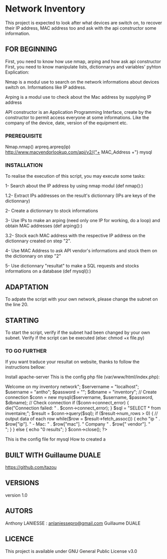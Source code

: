 # Network Inventory

This project is expected to look after what devices are switch on, to recover their IP address, MAC address too and ask with the api constructor some information. 

## FOR BEGINNING

First, you need to know how use nmap, arping and how ask api constructor
First, you need to know manipulate lists, dictionnarys and variables' pyhton
Explication: 

Nmap is a modul use to search on the network informations about devices switch on. Informations like IP address. 

Arping is a modul use to check about the Mac address by supplying IP address

API constructor is an Application Programming Interface, create by the constructor to permit access everyone at some informations. Like the company of the device, date, version of the equipment etc.  


### PREREQUISITE

Nmap.nmap()
arpreq.arpreq(ip)
http://www.macvendorlookup.com/api/v2/{"+ MAC_Address +"}
mysql


### INSTALLATION

To realise the execution of this script, you may execute some tasks:

1- Search about the IP address by using nmap modul (def nmap():)

1.2- Extract IPs addresses on the result's dictionnary (IPs are keys of the dictionnary)

2- Create a dictionnary to stock informations

3- Use IPs to make an arping (need only one IP for working, do a loop) and obtain MAC addresses (def arping():)

3.2- Stock each MAC address with the respective IP address on the dictionnary created on step "2".

4- Use MAC Address to ask API vendor's informations and stock them on the dictionnary on step "2"

5- Use dictionnary "resultat" to make a SQL requests and stocks informations on a database (def mysql():)

## ADAPTATION
To adpate the script with your own network, please change the subnet on the line 20. 

## STARTING
To start the script, verify if the subnet had been changed by your own subnet. 
Verify if the script can be executed (else: chmod +x file.py)

### TO GO FURTHER

If you want traduce your resultat on website, thanks to follow the instructions bellow: 

Install apache-server
This is the config php file (var/www/html/index.php):
<?php
 
echo "<h1>Welcome on my inventory network</h1>";
 
$servername = "localhost";
$username = "antho";
$password = "";
$dbname = "inventory";
 
// Create connection
$conn = new mysqli($servername, $username, $password, $dbname);
// Check connection
if ($conn->connect_error) {
  die("Connection failed: " . $conn->connect_error);
}
 
$sql = "SELECT * from inventaire;";
$result = $conn->query($sql);

if ($result->num_rows > 0) {
  // output data of each row
  while($row = $result->fetch_assoc()) {
    echo "ip " . $row["ip"]. " - Mac: " . $row["mac"]. " Company " . $row["    vendor"]. "<br>";
  }
} else {
  echo "0 results";
}
$conn->close();
 
?>

This is the config file for mysql
How to created a 


## BUILT WITH Guillaume DUALE
https://github.com/tazou


## VERSIONS 
version 1.0

## AUTORS
Anthony LANIESSE : anlaniessepro@gmail.com
Guillaume DUALE

## LICENCE
This project is available under GNU General Public License v3.0
